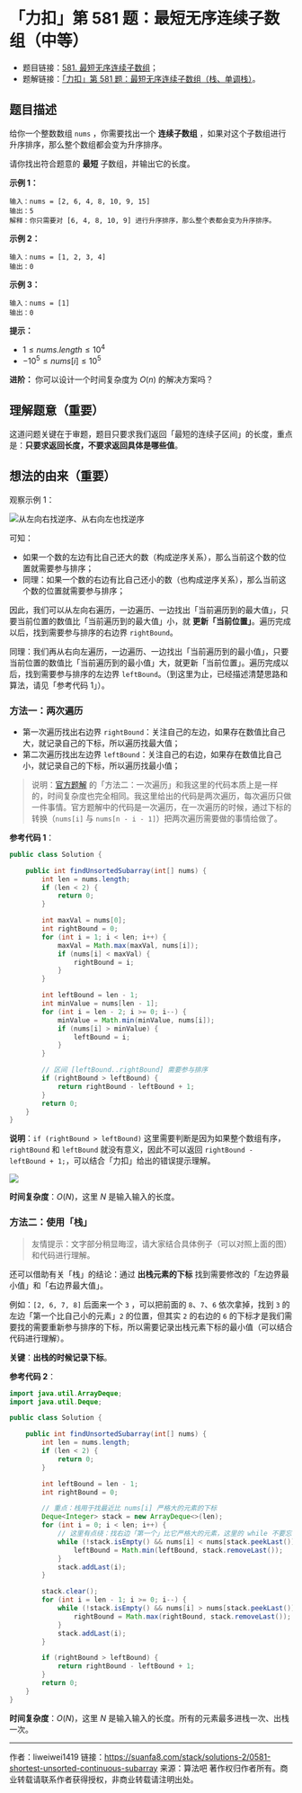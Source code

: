 # 「力扣」第 581 题：最短无序连续子数组（中等）

- 题目链接：[581. 最短无序连续子数组](https://leetcode.cn/problems/shortest-unsorted-continuous-subarray/)；
- 题解链接：[「力扣」第 581 题：最短无序连续子数组（栈、单调栈）](https://blog.csdn.net/lw_power/article/details/106386048)。

## 题目描述

给你一个整数数组 `nums` ，你需要找出一个 **连续子数组** ，如果对这个子数组进行升序排序，那么整个数组都会变为升序排序。

请你找出符合题意的 **最短** 子数组，并输出它的长度。

**示例 1：**

```
输入：nums = [2, 6, 4, 8, 10, 9, 15]
输出：5
解释：你只需要对 [6, 4, 8, 10, 9] 进行升序排序，那么整个表都会变为升序排序。
```

**示例 2：**

```
输入：nums = [1, 2, 3, 4]
输出：0
```

**示例 3：**

```
输入：nums = [1]
输出：0
```

**提示：**

- $1 \le nums.length \le 10^4$
- $-10^5 \le nums[i] \le 10^5$

**进阶：** 你可以设计一个时间复杂度为 $O(n)$ 的解决方案吗？

## 理解题意（重要）

这道问题关键在于审题，题目只要求我们返回「最短的连续子区间」的长度，重点是：**只要求返回长度，不要求返回具体是哪些值**。

## 想法的由来（重要）

观察示例 1：

![从左向右找逆序、从右向左也找逆序](https://suanfa8-1252206550.cos.ap-shanghai.myqcloud.com/202301250100684.png)

可知：

- 如果一个数的左边有比自己还大的数（构成逆序关系），那么当前这个数的位置就需要参与排序；
- 同理：如果一个数的右边有比自己还小的数（也构成逆序关系），那么当前这个数的位置就需要参与排序；

因此，我们可以从左向右遍历，一边遍历、一边找出「当前遍历到的最大值」，只要当前位置的数值比「当前遍历到的最大值」小，就 **更新「当前位置」**。遍历完成以后，找到需要参与排序的右边界 `rightBound`。

同理：我们再从右向左遍历，一边遍历、一边找出「当前遍历到的最小值」，只要当前位置的数值比「当前遍历到的最小值」大，就更新「当前位置」。遍历完成以后，找到需要参与排序的左边界 `leftBound`。（到这里为止，已经描述清楚思路和算法，请见「参考代码 1」）。

### 方法一：两次遍历

- 第一次遍历找出右边界 `rightBound`：关注自己的左边，如果存在数值比自己大，就记录自己的下标，所以遍历找最大值；
- 第二次遍历找出左边界 `leftBound`：关注自己的右边，如果存在数值比自己小，就记录自己的下标，所以遍历找最小值；

> 说明：[官方题解](https://leetcode.cn/problems/shortest-unsorted-continuous-subarray/solution/zui-duan-wu-xu-lian-xu-zi-shu-zu-by-leet-yhlf/) 的「方法二：一次遍历」和我这里的代码本质上是一样的，时间复杂度也完全相同。我这里给出的代码是两次遍历，每次遍历只做一件事情。官方题解中的代码是一次遍历，在一次遍历的时候，通过下标的转换（`nums[i]` 与 `nums[n - i - 1]`）把两次遍历需要做的事情给做了。

**参考代码 1**：

```java
public class Solution {

    public int findUnsortedSubarray(int[] nums) {
        int len = nums.length;
        if (len < 2) {
            return 0;
        }

        int maxVal = nums[0];
        int rightBound = 0;
        for (int i = 1; i < len; i++) {
            maxVal = Math.max(maxVal, nums[i]);
            if (nums[i] < maxVal) {
                rightBound = i;
            }
        }

        int leftBound = len - 1;
        int minValue = nums[len - 1];
        for (int i = len - 2; i >= 0; i--) {
            minValue = Math.min(minValue, nums[i]);
            if (nums[i] > minValue) {
                leftBound = i;
            }
        }

        // 区间 [leftBound..rightBound] 需要参与排序
        if (rightBound > leftBound) {
            return rightBound - leftBound + 1;
        }
        return 0;
    }
}
```

**说明**：`if (rightBound > leftBound)` 这里需要判断是因为如果整个数组有序，`rightBound` 和 `leftBound` 就没有意义，因此不可以返回 `rightBound - leftBound + 1;`，可以结合「力扣」给出的错误提示理解。

![](https://suanfa8-1252206550.cos.ap-shanghai.myqcloud.com/202301250101033.png)

**时间复杂度**：$O(N)$，这里 $N$ 是输入输入的长度。

### 方法二：使用「栈」

> 友情提示：文字部分稍显晦涩，请大家结合具体例子（可以对照上面的图）和代码进行理解。

还可以借助有关「栈」的结论：通过 **出栈元素的下标** 找到需要修改的「左边界最小值」和「右边界最大值」。

例如：`[2, 6, 7, 8]` 后面来一个 `3` ，可以把前面的 `8`、`7`、`6` 依次拿掉，找到 `3` 的左边「第一个比自己小的元素」`2` 的位置，但其实 `2` 的右边的 `6` 的下标才是我们需要找的需要重新参与排序的下标，所以需要记录出栈元素下标的最小值（可以结合代码进行理解）。

**关键**：**出栈的时候记录下标**。

**参考代码 2**：

```java
import java.util.ArrayDeque;
import java.util.Deque;

public class Solution {

    public int findUnsortedSubarray(int[] nums) {
        int len = nums.length;
        if (len < 2) {
            return 0;
        }

        int leftBound = len - 1;
        int rightBound = 0;

        // 重点：栈用于找最近比 nums[i] 严格大的元素的下标
        Deque<Integer> stack = new ArrayDeque<>(len);
        for (int i = 0; i < len; i++) {
            // 这里有点绕：找右边「第一个」比它严格大的元素，这里的 while 不要忘记，保留的是最左边的下标
            while (!stack.isEmpty() && nums[i] < nums[stack.peekLast()]) {
                leftBound = Math.min(leftBound, stack.removeLast());
            }
            stack.addLast(i);
        }

        stack.clear();
        for (int i = len - 1; i >= 0; i--) {
            while (!stack.isEmpty() && nums[i] > nums[stack.peekLast()]) {
                rightBound = Math.max(rightBound, stack.removeLast());
            }
            stack.addLast(i);
        }

        if (rightBound > leftBound) {
            return rightBound - leftBound + 1;
        }
        return 0;
    }
}
```

**时间复杂度**：$O(N)$，这里 $N$ 是输入输入的长度。所有的元素最多进栈一次、出栈一次。




---

作者：liweiwei1419
链接：https://suanfa8.com/stack/solutions-2/0581-shortest-unsorted-continuous-subarray
来源：算法吧
著作权归作者所有。商业转载请联系作者获得授权，非商业转载请注明出处。